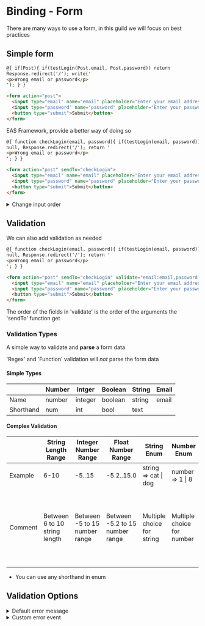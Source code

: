 # Binding - Form

There are many ways to use a form, in this guild we will focus on best practices

## Simple form

```html
@{ if(Post){ if(testLogin(Post.email, Post.password)) return
Response.redirect('/'); write('
<p>Wrong email or password</p>
'); } }

<form action="post">
  <input type="email" name="email" placeholder="Enter your email address" />
  <input type="password" name="password" placeholder="Enter your password" />
  <button type="submit">Submit</button>
</form>
```

EAS Framework, provide a better way of doing so

```html
@{ function checkLogin(email, password){ if(testLogin(email, password)) return
null, Response.redirect('/'); return '
<p>Wrong email or password</p>
'; } }

<form action="post" sendTo="checkLogin">
  <input type="email" name="email" placeholder="Enter your email address" />
  <input type="password" name="password" placeholder="Enter your password" />
  <button type="submit">Submit</button>
</form>
```

<details>
  <summary>Change input order</summary>

You can change the input order with the 'order' attribute

```html
@{ function checkLogin(password,email){ if(testLogin(email, password)) return
null, Response.redirect('/'); return '
<p>Wrong email or password</p>
'; } }

<form action="post" sendTo="checkLogin" order="password,email">
  <input type="email" name="email" placeholder="Enter your email address" />
  <input type="password" name="password" placeholder="Enter your password" />
  <button type="submit">Submit</button>
</form>
```

</details>

## Validation

We can also add validation as needed

```html
@{ function checkLogin(email, password){ if(testLogin(email, password)) return
null, Response.redirect('/'); return '
<p>Wrong email or password</p>
'; } }

<form action="post" sendTo="checkLogin" validate="email:email,password:6-30">
  <input type="email" name="email" placeholder="Enter your email address" />
  <input type="password" name="password" placeholder="Enter your password" />
  <button type="submit">Submit</button>
</form>
```

The order of the fields in 'validate' is the order of the arguments the 'sendTo' function get

### Validation Types

A simple way to validate and **parse** a form data

'Regex' and 'Function' validation will _not_ parse the form data

#### Simple Types

|           | Number | Intger  | Boolean | String | Email |
| --------- | ------ | ------- | ------- | ------ | ----- |
| Name      | number | integer | boolean | string | email |
| Shorthand | num    | int     | bool    | text   |       |

#### Complex Validation

<table>
    <thead>
        <tr>
            <th></th>
            <th>String Length Range</th>
            <th>Integer Number Range</th>
            <th>Float Number Range</th>
            <th>String Enum</th>
            <th>Number Enum</th>
            <th>Regex</th>
            <th>Function</th>
        </tr>
    </thead>
    <tbody>
        <tr>
            <td>Example</td>
            <td>6-10</td>
            <td>-5..15</td>
            <td>-5.2..15.0</td>
            <td>string =&gt; cat | dog</td>
            <td>number =&gt; 1 | 8</td>
            <td>/^[a-z]+[0-9]$/</td>
            <td>myFunction</td>
        </tr>
        <tr>
            <td>Comment</td>
            <td>Between 6 to 10 string length</td>
            <td>Between -5 to 15 number range</td>
            <td>Between -5.2 to 15 number range</td>
            <td>Multiple choice for string</td>
            <td>Multiple choice for number</td>
            <td>Can be any Regex instance</td>
            <td>If none of the previous methods is possible, it will call the function. **The function can be asynchrony**</td>
        </tr>
    </tbody>
</table>

- You can use any shorthand in enum

## Validation Options

<details>
  <summary>Default error message</summary>

By default, the framework will enable auto-generate error messages in debug mode.

You can disable it by setting 'message=false' OR if you want to them in production set 'message=true'

If you want to disable it globally you can enable the "SafeDebug" plugin

```html
<form
  action="post"
  sendTo="checkLogin"
  validate="email:email,password:6-30"
  message="false"
></form>
```

You can also override the auto-generate error message and set the message to be a string

```html
<form
  action="post"
  sendTo="checkLogin"
  validate="email:email,password:6-30"
  message="Make sure the email valid and password between 6 to 30 characters"
></form>
```

</details>

<details>
  <summary>Custom error event</summary>

'notValid' attribute contains the name of the function that will be called in case of an error.

The function will get the

```typescript
function(message: string, validationType: string (name_of_validation_type) | RegExp | method, validationArguments: []number | []string, value: string | number | boolean): Promise<any> | any
```

Example

```html
@{ function thatError(message, type){ return `There is an error in that type:
${type}`; } }
<form
  action="post"
  sendTo="checkLogin"
  validate="email:email,password:6-30"
  notValid="thatError"
></form>
```

### Prevent HTML on error message

To escape HTML on error message add the 'safe' tag.

```html
<form
  action="post"
  sendTo="checkLogin"
  validate="email:email,password:6-30"
  message="This </p> will not cause an error"
  safe
></form>
```

</details>
